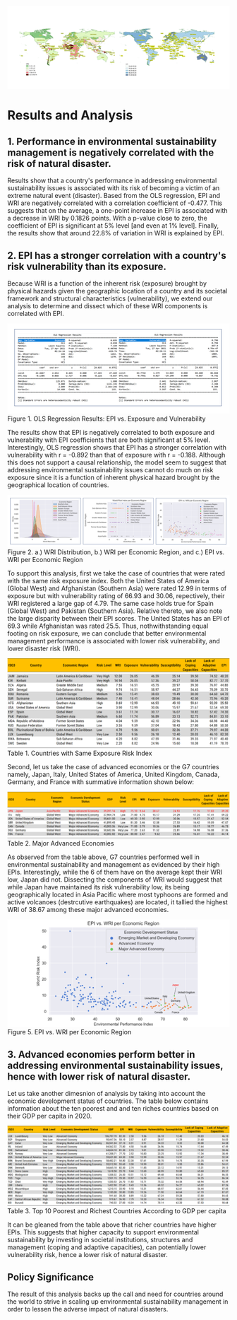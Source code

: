 ![](https://github.com/jsacoba/pai789_finalproject/blob/main/script6_mapping/joined_maps.png)

# Results and Analysis

## 1. Performance in environmental sustainability management is negatively correlated with the risk of natural disaster.

Results show that a country's performance in addressing environmental sustainability issues is associated with its risk of becoming a victim of an extreme natural event (disaster). Based from the OLS regression, EPI and WRI are negatively correlated with a correlation coefficient of -0.477. This suggests that on the average, a one-point increase in EPI is associated with a decrease in WRI by 0.1826 points. With a p-value close to zero, the coefficient of EPI is significant at 5% level [and even at 1% level]. Finally, the results show that around 22.8% of variation in WRI is explained by EPI. 

## 2. EPI has a stronger correlation with a country's risk vulnerability than its exposure.

Because WRI is a function of the inherent risk (exposure) brought by physical hazards given the geographic location of a country and its societal framework and structural characteristics (vulnerability), we extend our analysis to determine and dissect which of these WRI components is correlated with EPI.

![OLS Exposure and Vulnerability](https://github.com/jsacoba/pai789_finalproject/blob/main/script5_analyze/to_RESULTS.MD/ols.png)
Figure 1. OLS Regression Results: EPI vs. Exposure and Vulnerability


The results show that EPI is negatively correlated to both exposure and vulnerability with EPI coefficients that are both significant at 5% level. Interestingly, OLS regression shows that EPI has a stronger correlation with vulnerability with r = -0.892 than that of exposure with r = -0.188. Although this does not support a causal relationship, the model seem to suggest that addressing environmental sustainability issues cannot do much on risk exposure since it is a function of inherent physical hazard brought by the geographical location of countries. 

![Combined Scatter Plots](https://github.com/jsacoba/pai789_finalproject/blob/main/script5_analyze/to_RESULTS.MD/combined_scatter_region.png)
Figure 2. a.) WRI Distribution, b.) WRI per Economic Region, and c.) EPI vs. WRI per Economic Region

To support this analysis, first we take the case of countries that were rated with the same risk exposure index. Both the United States of America (Global West) and Afghanistan (Southern Asia) were rated 12.99 in terms of exposure but with vulnerability rating of 66.93 and 30.06, repectively, their WRI registered a large gap of 4.79. The same case holds true for Spain (Global West) and Pakistan (Southern Asia). Relative thereto, we also note the large disparity between their EPI scores. The United States has an EPI of 69.3 while Afghanistan was rated 25.5. Thus, nothwithstanding equal footing on risk exposure, we can conclude that better environmental management performance is associated with lower risk vulnerability, and lower disaster risk (WRI).

![Countries with Same Risk Exposure](https://github.com/jsacoba/pai789_finalproject/blob/main/script5_analyze/to_RESULTS.MD/points_ols.png)
Table 1. Countries with Same Exposure Risk Index

Second, let us take the case of advanced economies or the G7 countries namely, Japan, Italy, United States of America, United Kingdom, Canada, Germany, and France with summative information shown below:

![G7 Countries](https://github.com/jsacoba/pai789_finalproject/blob/main/script5_analyze/to_RESULTS.MD/japan_highlight.png)
Table 2. Major Advanced Economies


As observed from the table above, G7 countries performed well in environmental sustainability and management as evidenced by their high EPIs. Interestingly, while the 6 of them have on the average kept their WRI low, Japan did not. Dissecting the components of WRI would suggest that while Japan have maintained its risk vulnerability low, its being geographically located in Asia Pacific where most typhoons are formed and active volcanoes (destrcutive earthquakes) are located, it tallied the highest WRI of 38.67 among these major advanced economies.

![Japan Outlier](https://github.com/jsacoba/pai789_finalproject/blob/main/script5_analyze/to_RESULTS.MD/japan_scatter.png)
Figure 5. EPI vs. WRI per Economic Region


## 3. Advanced economies perform better in addressing environmental sustainability issues, hence with lower risk of natural disaster.

Let us take another dimesnion of analysis by taking into account the economic development status of countries. The table below contains information about the ten poorest and and ten riches countries based on their GDP per capita in 2020.

![Rich and Poor Countries](https://github.com/jsacoba/pai789_finalproject/blob/main/script5_analyze/to_RESULTS.MD/points_rich.png)
Table 3. Top 10 Poorest and Richest Countries According to GDP per capita

It can be gleaned from the table above that richer countries have higher EPIs. This suggests that higher capacity to support environmental sustainability by investing in societal institutions, structures and management (coping and adaptive capacities), can potentially  lower vulnerability risk, hence a lower risk of natural disaster.

## Policy Significance

The result of this analysis backs up the call and need for countries around the world to strive in scaling up environmental sustainability management in order to lessen the adverse impact of natural disasters. 